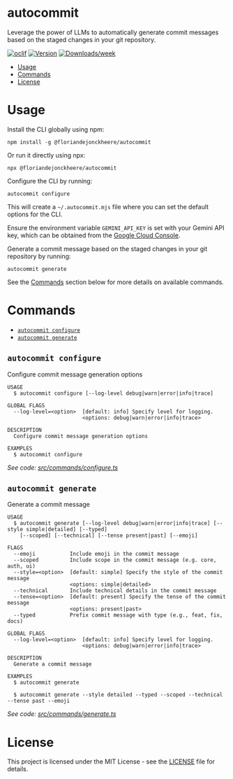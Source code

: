autocommit
=================

Leverage the power of LLMs to automatically generate commit messages based on the staged changes in your git repository.

[![oclif](https://img.shields.io/badge/cli-oclif-brightgreen.svg)](https://oclif.io)
[![Version](https://img.shields.io/npm/v/@floriandejonckheere/autocommit.svg)](https://npmjs.org/package/@floriandejonckheere/autocommit)
[![Downloads/week](https://img.shields.io/npm/dw/@floriandejonckheere/autocommit.svg)](https://npmjs.org/package/@floriandejonckheere/autocommit)

<!-- toc -->
* [Usage](#usage)
* [Commands](#commands)
* [License](#license)
<!-- tocstop -->

# Usage

Install the CLI globally using npm:

    npm install -g @floriandejonckheere/autocommit

Or run it directly using npx:

    npx @floriandejonckheere/autocommit

Configure the CLI by running:

    autocommit configure

This will create a `~/.autocommit.mjs` file where you can set the default options for the CLI.

Ensure the environment variable `GEMINI_API_KEY` is set with your Gemini API key, which can be obtained from the [Google Cloud Console](https://console.cloud.google.com/apis/credentials).

Generate a commit message based on the staged changes in your git repository by running:

    autocommit generate

See the [Commands](#commands) section below for more details on available commands.

# Commands

<!-- commands -->
* [`autocommit configure`](#autocommit-configure)
* [`autocommit generate`](#autocommit-generate)

## `autocommit configure`

Configure commit message generation options

```
USAGE
  $ autocommit configure [--log-level debug|warn|error|info|trace]

GLOBAL FLAGS
  --log-level=<option>  [default: info] Specify level for logging.
                        <options: debug|warn|error|info|trace>

DESCRIPTION
  Configure commit message generation options

EXAMPLES
  $ autocommit configure
```

_See code: [src/commands/configure.ts](https://github.com/floriandejonckheere/autocommit/blob/v0.0.3/src/commands/configure.ts)_

## `autocommit generate`

Generate a commit message

```
USAGE
  $ autocommit generate [--log-level debug|warn|error|info|trace] [--style simple|detailed] [--typed]
    [--scoped] [--technical] [--tense present|past] [--emoji]

FLAGS
  --emoji           Include emoji in the commit message
  --scoped          Include scope in the commit message (e.g. core, auth, ui)
  --style=<option>  [default: simple] Specify the style of the commit message
                    <options: simple|detailed>
  --technical       Include technical details in the commit message
  --tense=<option>  [default: present] Specify the tense of the commit message
                    <options: present|past>
  --typed           Prefix commit message with type (e.g., feat, fix, docs)

GLOBAL FLAGS
  --log-level=<option>  [default: info] Specify level for logging.
                        <options: debug|warn|error|info|trace>

DESCRIPTION
  Generate a commit message

EXAMPLES
  $ autocommit generate

  $ autocommit generate --style detailed --typed --scoped --technical --tense past --emoji
```

_See code: [src/commands/generate.ts](https://github.com/floriandejonckheere/autocommit/blob/v0.0.3/src/commands/generate.ts)_
<!-- commandsstop -->

# License

This project is licensed under the MIT License - see the [LICENSE](LICENSE) file for details.
